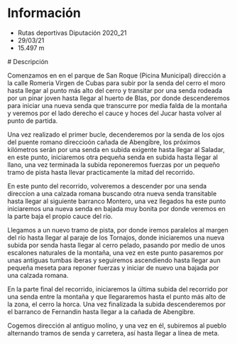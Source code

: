 # Información

- Rutas deportivas Diputación 2020_21
- 29/03/21
- 15.497 m

# Descripción

Comenzamos en en el parque de San Roque (Picina Municipal) dirección a la calle Romeria Virgen de Cubas para subir por la senda del cerro el moro hasta llegar al punto más alto del cerro y transitar por una senda rodeada por un pinar joven hasta llegar al huerto de Blas, por donde descenderemos para iniciar una nueva senda que transcurre por media falda de la montaña y veremos por el lado derecho el cauce y hoces del Jucar hasta volver al punto de partida.

Una vez realizado el primer bucle, decenderemos por la senda de los ojos del puente romano direccioón cañada de Abengibre, los próximos kilómetros serán por una senda en subida exigente hasta llegar al Saladar, en este punto, iniciaremos otra pequeña senda en subida hasta llegar al llano, una vez terminada la subida reponeremos fuerzas por un pequeño tramo de pista hasta llevar practicamente la mitad del recorrido.

En este punto del recorrido, volveremos a descender por una senda direccíon a una calzada romana buscando otra nueva senda transitable hasta llegar al siguiente barranco Montero, una vez llegados ha este punto iniciaremos una nueva senda en bajada muy bonita por donde veremos en la parte baja el propio cauce del río.

Llegamos a un nuevo tramo de pista, por donde iremos paralelos al margen del río hasta llegar al paraje de los Tornajos, donde iniciaremos una nueva subida por senda hasta llegar al cerro pelado, pasando por medio de unos escalones naturales de la montaña, una vez en este punto pasaremos por unas antiguas tumbas iberas y seguiremos ascendiendo hasta llegar aun pequeña meseta para reponer fuerzas y iniciar de nuevo una bajada por una calzada romana.

En la parte final del recorrido, iniciaremos la última subida del recorrido por una senda entre la montaña y que llegararemos hasta el punto más alto de la zona, el cerro la horca. Una vez finalizada la subida descenderemos por el barranco de Fernandin hasta llegar a la cañada de Abengibre.

Cogemos dirección al antiguo molino, y una vez en él, subiremos al pueblo alternando tramos de senda y carretera, así hasta llegar a línea de meta.